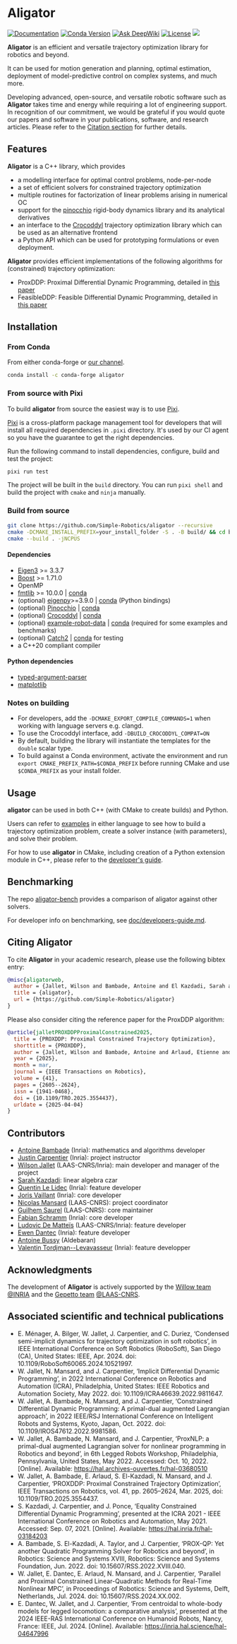 # Aligator

<a href="https://simple-robotics.github.io/aligator/"><img src="https://img.shields.io/badge/docs-online-brightgreen" alt="Documentation"/></a>
[![Conda Version](https://img.shields.io/conda/vn/conda-forge/aligator.svg)](https://anaconda.org/conda-forge/aligator)
[![Ask DeepWiki](https://deepwiki.com/badge.svg)](https://deepwiki.com/Simple-Robotics/aligator)
[![License](https://img.shields.io/badge/license-BSD--2--Clause-blue.svg?style=fl)](https://www.tldrlegal.com/license/bsd-2-clause-license-freebsd)
<a href="https://repology.org/project/aligator/versions"><img src="https://repology.org/badge/version-for-repo/nix_unstable/aligator.svg"></a>

**Aligator** is an efficient and versatile trajectory optimization library for robotics and beyond.

It can be used for motion generation and planning, optimal estimation, deployment of model-predictive control on complex systems, and much more.

Developing advanced, open-source, and versatile robotic software such as **Aligator** takes time and energy while requiring a lot of engineering support.
In recognition of our commitment, we would be grateful if you would quote our papers and software in your publications, software, and research articles.
Please refer to the [Citation section](#citing-aligator) for further details.

## Features

**Aligator** is a C++ library, which provides

* a modelling interface for optimal control problems, node-per-node
* a set of efficient solvers for constrained trajectory optimization
* multiple routines for factorization of linear problems arising in numerical OC
* support for the [pinocchio](https://github.com/stack-of-tasks/pinocchio) rigid-body dynamics library and its analytical derivatives
* an interface to the [Crocoddyl](https://github.com/loco-3d/crocoddyl) trajectory optimization library which can be used as an alternative frontend
* a Python API which can be used for prototyping formulations or even deployment.

**Aligator** provides efficient implementations of the following algorithms for (constrained) trajectory optimization:

* ProxDDP: Proximal Differential Dynamic Programming, detailed in [this paper](https://inria.hal.science/hal-04332348/document)
* FeasibleDDP: Feasible Differential Dynamic Programming, detailed in [this paper](https://inria.hal.science/hal-02294059v1/document)

## Installation

### From Conda

From either conda-forge or [our channel](https://anaconda.org/simple-robotics/aligator).

```bash
conda install -c conda-forge aligator
```

### From source with Pixi

To build **aligator** from source the easiest way is to use [Pixi](https://pixi.sh/latest/#installation).

[Pixi](https://pixi.sh/latest/) is a cross-platform package management tool for developers that
will install all required dependencies in `.pixi` directory.
It's used by our CI agent so you have the guarantee to get the right dependencies.

Run the following command to install dependencies, configure, build and test the project:

```bash
pixi run test
```

The project will be built in the `build` directory.
You can run `pixi shell` and build the project with `cmake` and `ninja` manually.

### Build from source

```bash
git clone https://github.com/Simple-Robotics/aligator --recursive
cmake -DCMAKE_INSTALL_PREFIX=your_install_folder -S . -B build/ && cd build/
cmake --build . -jNCPUS
```

#### Dependencies

* [Eigen3](https://eigen.tuxfamily.org) >= 3.3.7
* [Boost](https://www.boost.org) >= 1.71.0
* OpenMP
* [fmtlib](https://github.com/fmtlib/fmt) >= 10.0.0 | [conda](https://github.com/fmtlib/fmt)
* (optional) [eigenpy](https://github.com/stack-of-tasks/eigenpy)>=3.9.0 | [conda](https://anaconda.org/conda-forge/eigenpy) (Python bindings)
* (optional) [Pinocchio](https://github.com/stack-of-tasks/pinocchio) | [conda](https://anaconda.org/conda-forge/pinocchio)
* (optional) [Crocoddyl](https://github.com/loco-3d/crocoddyl) | [conda](https://anaconda.org/conda-forge/crocoddyl)
* (optional) [example-robot-data](https://github.com/Gepetto/example-robot-data) | [conda](https://anaconda.org/conda-forge/example-robot-data) (required for some examples and benchmarks)
* (optional) [Catch2](https://github.com/catchorg/Catch2) | [conda](https://anaconda.org/conda-forge/catch2) for testing
* a C++20 compliant compiler

#### Python dependencies

* [typed-argument-parser](https://github.com/swansonk14/typed-argument-parser)
* [matplotlib](https://matplotlib.org)

### Notes on building

* For developers, add the `-DCMAKE_EXPORT_COMPILE_COMMANDS=1` when working with language servers e.g. clangd.
* To use the Crocoddyl interface, add `-DBUILD_CROCODDYL_COMPAT=ON`
* By default, building the library will instantiate the templates for the `double` scalar type.
* To build against a Conda environment, activate the environment and run `export CMAKE_PREFIX_PATH=$CONDA_PREFIX` before running CMake and use `$CONDA_PREFIX` as your install folder.

## Usage

**aligator** can be used in both C++ (with CMake to create builds) and Python.

Users can refer to [examples](https://github.com/Simple-Robotics/aligator/tree/main/examples) in either language to see how to build a trajectory optimization problem, create a solver instance (with parameters), and solve their problem.

For how to use **aligator** in CMake, including creation of a Python extension module in C++, please refer to the [developer's guide](doc/developers-guide.md).

## Benchmarking

The repo [aligator-bench](https://github.com/Simple-Robotics/aligator-bench) provides a comparison of aligator against other solvers.

For developer info on benchmarking, see [doc/developers-guide.md](doc/developers-guide.md).

## Citing Aligator

To cite **Aligator** in your academic research, please use the following bibtex entry:

```bibtex
@misc{aligatorweb,
  author = {Jallet, Wilson and Bambade, Antoine and El Kazdadi, Sarah and Carpentier, Justin and Mansard, Nicolas},
  title = {aligator},
  url = {https://github.com/Simple-Robotics/aligator}
}
```
Please also consider citing the reference paper for the ProxDDP algorithm:

```bibtex
@article{jalletPROXDDPProximalConstrained2025,
  title = {PROXDDP: Proximal Constrained Trajectory Optimization},
  shorttitle = {PROXDDP},
  author = {Jallet, Wilson and Bambade, Antoine and Arlaud, Etienne and {El-Kazdadi}, Sarah and Mansard, Nicolas and Carpentier, Justin},
  year = {2025},
  month = mar,
  journal = {IEEE Transactions on Robotics},
  volume = {41},
  pages = {2605--2624},
  issn = {1941-0468},
  doi = {10.1109/TRO.2025.3554437},
  urldate = {2025-04-04}
}
```

## Contributors

* [Antoine Bambade](https://bambade.github.io/) (Inria): mathematics and algorithms developer
* [Justin Carpentier](https://jcarpent.github.io/) (Inria): project instructor
* [Wilson Jallet](https://manifoldfr.github.io/) (LAAS-CNRS/Inria): main developer and manager of the project
* [Sarah Kazdadi](https://github.com/sarah-ek/): linear algebra czar
* [Quentin Le Lidec](https://quentinll.github.io/) (Inria): feature developer
* [Joris Vaillant](https://github.com/jorisv) (Inria): core developer
* [Nicolas Mansard](https://gepettoweb.laas.fr/index.php/Members/NicolasMansard) (LAAS-CNRS): project coordinator
* [Guilhem Saurel](https://github.com/nim65s) (LAAS-CNRS): core maintainer
* [Fabian Schramm](https://github.com/fabinsch) (Inria): core developer
* [Ludovic De Matteïs](https://github.com/LudovicDeMatteis) (LAAS-CNRS/Inria): feature developer
* [Ewen Dantec](https://edantec.github.io/) (Inria): feature developer
* [Antoine Bussy](https://github.com/antoine-bussy) (Aldebaran)
* [Valentin Tordjman--Levavasseur](https://github.com/Tordjx) (Inria): feature developper

## Acknowledgments

The development of **Aligator** is actively supported by the [Willow team](https://www.di.ens.fr/willow/) [@INRIA](http://www.inria.fr) and the [Gepetto team](http://projects.laas.fr/gepetto/) [@LAAS-CNRS](http://www.laas.fr).

## Associated scientific and technical publications

* E. Ménager, A. Bilger, W. Jallet, J. Carpentier, and C. Duriez, ‘Condensed semi-implicit dynamics for trajectory optimization in soft robotics’, in IEEE International Conference on Soft Robotics (RoboSoft), San Diego (CA), United States: IEEE, Apr. 2024. doi: 10.1109/RoboSoft60065.2024.10521997.
* W. Jallet, N. Mansard, and J. Carpentier, ‘Implicit Differential Dynamic Programming’, in 2022 International Conference on Robotics and Automation (ICRA), Philadelphia, United States: IEEE Robotics and Automation Society, May 2022. doi: 10.1109/ICRA46639.2022.9811647.
* W. Jallet, A. Bambade, N. Mansard, and J. Carpentier, ‘Constrained Differential Dynamic Programming: A primal-dual augmented Lagrangian approach’, in 2022 IEEE/RSJ International Conference on Intelligent Robots and Systems, Kyoto, Japan, Oct. 2022. doi: 10.1109/IROS47612.2022.9981586.
* W. Jallet, A. Bambade, N. Mansard, and J. Carpentier, ‘ProxNLP: a primal-dual augmented Lagrangian solver for nonlinear programming in Robotics and beyond’, in 6th Legged Robots Workshop, Philadelphia, Pennsylvania, United States, May 2022. Accessed: Oct. 10, 2022. [Online]. Available: https://hal.archives-ouvertes.fr/hal-03680510
* W. Jallet, A. Bambade, E. Arlaud, S. El-Kazdadi, N. Mansard, and J. Carpentier, ‘PROXDDP: Proximal Constrained Trajectory Optimization’, IEEE Transactions on Robotics, vol. 41, pp. 2605–2624, Mar. 2025, doi: 10.1109/TRO.2025.3554437.
* S. Kazdadi, J. Carpentier, and J. Ponce, ‘Equality Constrained Differential Dynamic Programming’, presented at the ICRA 2021 - IEEE International Conference on Robotics and Automation, May 2021. Accessed: Sep. 07, 2021. [Online]. Available: https://hal.inria.fr/hal-03184203
* A. Bambade, S. El-Kazdadi, A. Taylor, and J. Carpentier, ‘PROX-QP: Yet another Quadratic Programming Solver for Robotics and beyond’, in Robotics: Science and Systems XVIII, Robotics: Science and Systems Foundation, Jun. 2022. doi: 10.15607/RSS.2022.XVIII.040.
* W. Jallet, E. Dantec, E. Arlaud, N. Mansard, and J. Carpentier, ‘Parallel and Proximal Constrained Linear-Quadratic Methods for Real-Time Nonlinear MPC’, in Proceedings of Robotics: Science and Systems, Delft, Netherlands, Jul. 2024. doi: 10.15607/RSS.2024.XX.002.
* E. Dantec, W. Jallet, and J. Carpentier, ‘From centroidal to whole-body models for legged locomotion: a comparative analysis’, presented at the 2024 IEEE-RAS International Conference on Humanoid Robots, Nancy, France: IEEE, Jul. 2024. [Online]. Available: https://inria.hal.science/hal-04647996
